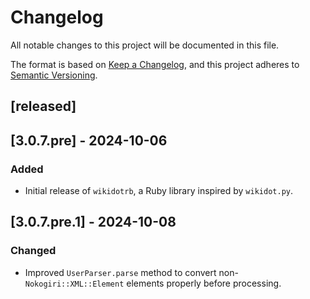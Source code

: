 # Changelog

All notable changes to this project will be documented in this file.

The format is based on [Keep a Changelog](https://keepachangelog.com/en/1.0.0/),
and this project adheres to [Semantic Versioning](https://semver.org/spec/v2.0.0.html).

## [released]

## [3.0.7.pre] - 2024-10-06

### Added
- Initial release of `wikidotrb`, a Ruby library inspired by `wikidot.py`.

## [3.0.7.pre.1] - 2024-10-08

### Changed
- Improved `UserParser.parse` method to convert non-`Nokogiri::XML::Element` elements properly before processing.